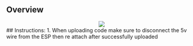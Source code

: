 ## Overview

<div align="center">
  <img src="https://ik.imagekit.io/jnevmpukg/462fbed2-0338-4677-951d-3651f0107af9.jpg?updatedAt=1758658478370">
</div>
## Instructions:
1. When uploading code make sure to disconnect the 5v wire from the ESP then re attach after successfully uploaded
